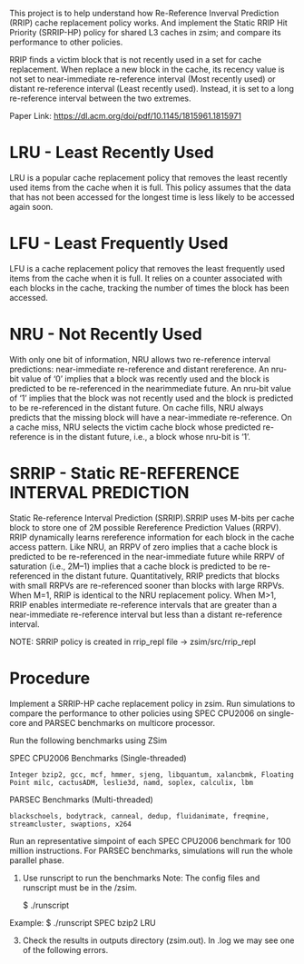 
This project is to help understand how Re-Reference Inverval Prediction (RRIP) cache replacement policy works. And implement the Static RRIP Hit Priority (SRRIP-HP) policy for
shared L3 caches in zsim; and compare its performance to other policies.

RRIP finds a victim block that is not recently used in a set for cache replacement. When replace a new block in the cache, its recency value is not set to near-immediate re-reference interval (Most recently used) or distant re-reference interval (Least recently used). Instead, it is set to a long re-reference interval between the two extremes. 

Paper Link: https://dl.acm.org/doi/pdf/10.1145/1815961.1815971

# LRU - Least Recently Used

LRU is a popular cache replacement policy that removes the least recently used items from the cache when it is full. This policy assumes that the data that has not been accessed for the longest time is less likely to be accessed again soon.

# LFU - Least Frequently Used

LFU is a cache replacement policy that removes the least frequently used items from the cache when it is full. It relies on a counter associated with each blocks in the cache, tracking the number of times the block has been accessed.

# NRU - Not Recently Used

With only one bit of information, NRU allows two re-reference interval predictions: near-immediate re-reference and distant rereference. An nru-bit value of ‘0’ implies that a block was recently
used and the block is predicted to be re-referenced in the nearimmediate future. An nru-bit value of ‘1’ implies that the block was not recently used and the block is predicted to be re-referenced in the distant future. On cache fills, NRU always predicts that the missing block will have a near-immediate re-reference.  On a cache miss, NRU selects the victim cache block whose predicted re-reference is in the distant future, i.e., a block whose nru-bit is ‘1’.

# SRRIP - Static  RE-REFERENCE INTERVAL PREDICTION

Static Re-reference Interval Prediction (SRRIP).SRRIP uses M-bits per cache block to store one of 2M possible Rereference Prediction Values (RRPV). RRIP dynamically learns rereference information for each block in the cache access pattern. Like NRU, an RRPV of zero implies that a cache block is predicted to be re-referenced in the near-immediate future while RRPV of saturation
(i.e., 2M–1) implies that a cache block is predicted to be re-referenced in the distant future. Quantitatively, RRIP predicts that blocks with small RRPVs are re-referenced sooner than blocks with large RRPVs. When M=1, RRIP is identical to the NRU replacement policy. When M>1, RRIP enables intermediate re-reference intervals that are greater than a near-immediate re-reference interval but less than a distant re-reference interval. 

NOTE: SRRIP policy is created in rrip_repl file -> zsim/src/rrip_repl

# Procedure
Implement a SRRIP-HP cache replacement policy in zsim. Run simulations to compare the performance to other policies using SPEC CPU2006 on single-core and PARSEC benchmarks on multicore
processor.

   Run the following benchmarks using ZSim
   
   SPEC CPU2006 Benchmarks (Single-threaded)
   
    Integer bzip2, gcc, mcf, hmmer, sjeng, libquantum, xalancbmk, Floating Point milc, cactusADM, leslie3d, namd, soplex, calculix, lbm
    
   PARSEC Benchmarks (Multi-threaded)
   
    blackschoels, bodytrack, canneal, dedup, fluidanimate, freqmine, streamcluster, swaptions, x264
    
Run an representative simpoint of each SPEC CPU2006 benchmark for 100 million
instructions. For PARSEC benchmarks, simulations will run the whole parallel phase.
1. Use runscript to run the benchmarks
Note: The config files and runscript must be in the /zsim.

   $ ./runscript <suite> <benchmark> <repl policy>

Example: $ ./runscript SPEC bzip2 LRU

3. Check the results in outputs directory (zsim.out). In <benchmark>.log we may see
one of the following errors.

